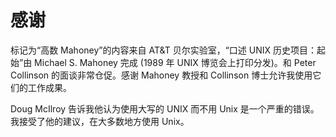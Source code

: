# 感谢

标记为“高数 Mahoney”的内容来自 AT&T 贝尔实验室，“口述 UNIX 历史项目：起始”由 Michael S. Mahoney 完成 (1989 年 UNIX 博览会上打印分发)。和 Peter Collinson 的面谈非常仓促。感谢 Mahoney 教授和 Collinson 博士允许我使用它们的工作成果。

Doug McIlroy 告诉我他认为使用大写的 UNIX 而不用 Unix 是一个严重的错误。我接受了他的建议，在大多数地方使用 Unix。
